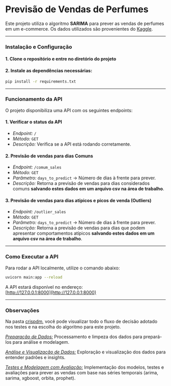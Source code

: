 #  Previsão de Vendas de Perfumes  

Este projeto utiliza o algoritmo **SARIMA** para prever as vendas de perfumes em um e-commerce. Os dados utilizados são provenientes do [Kaggle](https://www.kaggle.com/datasets/kanchana1990/perfume-e-commerce-dataset-2024?select=ebay_womens_perfume.csv).  

---

### Instalação e Configuração  

#### 1. Clone o repositório e entre no diretório do projeto  

####  2. Instale as dependências necessárias:  
```bash
pip install -r requirements.txt
```

---

### Funcionamento da API  

O projeto disponibiliza uma API com os seguintes endpoints:  

#### **1. Verificar o status da API**  
- _Endpoint:_ `/`  
- _Método:_ `GET`  
- _Descrição:_ Verifica se a API está rodando corretamente.  

#### **2. Previsão de vendas para dias Comuns**  
- _Endpoint:_ `/comum_sales`  
- _Método:_ `GET`  
- _Parâmetro:_ `days_to_predict` -> Número de dias à frente para prever.  
- _Descrição:_ Retorna a previsão de vendas para dias considerados comuns **salvando estes dados em um arquivo csv na área de trabalho**.  

#### **3. Previsão de vendas para dias atípicos e picos de venda (Outliers)**  
- _Endpoint:_ `/outlier_sales`  
- _Método:_ `GET`  
- _Parâmetro:_ `days_to_predict` -> Número de dias à frente para prever.  
- _Descrição:_ Retorna a previsão de vendas para dias que podem apresentar comportamentos atípicos **salvando estes dados em um arquivo csv na área de trabalho**.  

---

### Como Executar a API  

Para rodar a API localmente, utilize o comando abaixo:  
```bash
uvicorn main:app --reload
```
A API estará disponível no endereço:  
[http://127.0.0.1:8000](http://127.0.0.1:8000)  

---

### Observações
Na pasta [crispdm](crispdm), você pode visualizar todo o fluxo de decisão adotado nos testes e na escolha do algoritmo para este projeto.

[_Preparação de Dados:_](crispdm/01_data_preparation.ipynb) Processamento e limpeza dos dados para prepará-los para análise e modelagem.

[_Análise e Visualização de Dados:_](crispdm/02_data_visualization.ipynb) Exploração e visualização dos dados para entender padrões e insights.

[_Testes e Modelagem com Avaliação:_](crispdm/03_modeling.ipynb) Implementação dos modelos, testes e avaliações para prever as vendas com base nas séries temporais (arima, sarima, xgboost, orbita, prophet).
